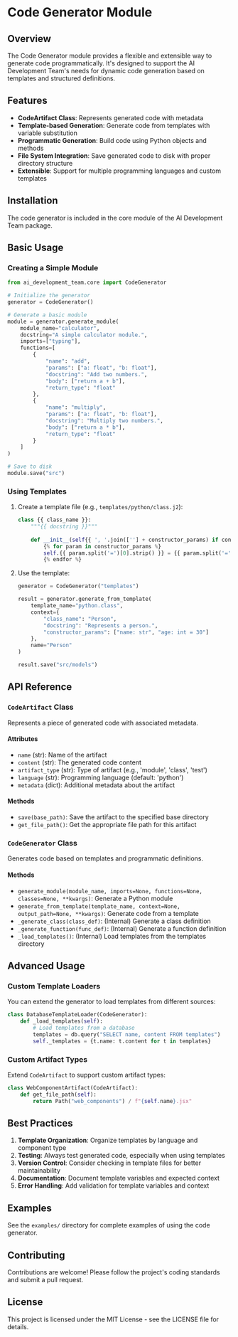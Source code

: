 # Code Generator Module

## Overview
The Code Generator module provides a flexible and extensible way to generate code programmatically. It's designed to support the AI Development Team's needs for dynamic code generation based on templates and structured definitions.

## Features

- **CodeArtifact Class**: Represents generated code with metadata
- **Template-based Generation**: Generate code from templates with variable substitution
- **Programmatic Generation**: Build code using Python objects and methods
- **File System Integration**: Save generated code to disk with proper directory structure
- **Extensible**: Support for multiple programming languages and custom templates

## Installation

The code generator is included in the core module of the AI Development Team package.

## Basic Usage

### Creating a Simple Module

```python
from ai_development_team.core import CodeGenerator

# Initialize the generator
generator = CodeGenerator()

# Generate a basic module
module = generator.generate_module(
    module_name="calculator",
    docstring="A simple calculator module.",
    imports=["typing"],
    functions=[
        {
            "name": "add",
            "params": ["a: float", "b: float"],
            "docstring": "Add two numbers.",
            "body": ["return a + b"],
            "return_type": "float"
        },
        {
            "name": "multiply",
            "params": ["a: float", "b: float"],
            "docstring": "Multiply two numbers.",
            "body": ["return a * b"],
            "return_type": "float"
        }
    ]
)

# Save to disk
module.save("src")
```

### Using Templates

1. Create a template file (e.g., `templates/python/class.j2`):
   ```python
   class {{ class_name }}:
       """{{ docstring }}"""
       
       def __init__(self{{ ', '.join([''] + constructor_params) if constructor_params else '' }}):
           {% for param in constructor_params %}
           self.{{ param.split('=')[0].strip() }} = {{ param.split('=')[0].strip() }}
           {% endfor %}
   ```

2. Use the template:
   ```python
   generator = CodeGenerator("templates")
   
   result = generator.generate_from_template(
       template_name="python.class",
       context={
           "class_name": "Person",
           "docstring": "Represents a person.",
           "constructor_params": ["name: str", "age: int = 30"]
       },
       name="Person"
   )
   
   result.save("src/models")
   ```

## API Reference

### `CodeArtifact` Class

Represents a piece of generated code with associated metadata.

#### Attributes
- `name` (str): Name of the artifact
- `content` (str): The generated code content
- `artifact_type` (str): Type of artifact (e.g., 'module', 'class', 'test')
- `language` (str): Programming language (default: 'python')
- `metadata` (dict): Additional metadata about the artifact

#### Methods
- `save(base_path)`: Save the artifact to the specified base directory
- `get_file_path()`: Get the appropriate file path for this artifact

### `CodeGenerator` Class

Generates code based on templates and programmatic definitions.

#### Methods
- `generate_module(module_name, imports=None, functions=None, classes=None, **kwargs)`: Generate a Python module
- `generate_from_template(template_name, context=None, output_path=None, **kwargs)`: Generate code from a template
- `_generate_class(class_def)`: (Internal) Generate a class definition
- `_generate_function(func_def)`: (Internal) Generate a function definition
- `_load_templates()`: (Internal) Load templates from the templates directory

## Advanced Usage

### Custom Template Loaders

You can extend the generator to load templates from different sources:

```python
class DatabaseTemplateLoader(CodeGenerator):
    def _load_templates(self):
        # Load templates from a database
        templates = db.query("SELECT name, content FROM templates")
        self._templates = {t.name: t.content for t in templates}
```

### Custom Artifact Types

Extend `CodeArtifact` to support custom artifact types:

```python
class WebComponentArtifact(CodeArtifact):
    def get_file_path(self):
        return Path("web_components") / f"{self.name}.jsx"
```

## Best Practices

1. **Template Organization**: Organize templates by language and component type
2. **Testing**: Always test generated code, especially when using templates
3. **Version Control**: Consider checking in template files for better maintainability
4. **Documentation**: Document template variables and expected context
5. **Error Handling**: Add validation for template variables and context

## Examples

See the `examples/` directory for complete examples of using the code generator.

## Contributing

Contributions are welcome! Please follow the project's coding standards and submit a pull request.

## License

This project is licensed under the MIT License - see the LICENSE file for details.
